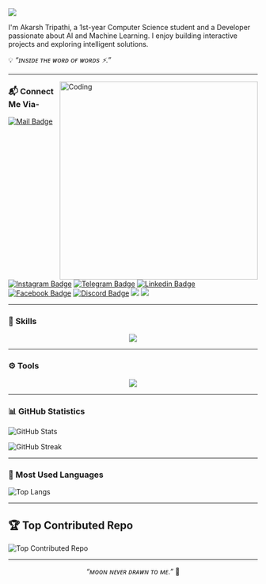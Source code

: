 <img src="https://capsule-render.vercel.app/api?type=waving&color=0:3a8296,100:091519&height=150&text=Hi,%20I'm%20Akarsh%20Tripathi&fontSize=50&fontColor=61DAFB&fontAlignY=45&animation=twinkling&desc=Developer%20|%20Problem%20Solver%20|%20Tech%20Enthusiast&descSize=27&descAlignY=85&section=header" />

I'm Akarsh Tripathi, a 1st-year Computer Science student and a Developer passionate about AI and Machine Learning. I enjoy building interactive projects and exploring intelligent solutions.


💡 *“ɪɴsɪᴅᴇ ᴛʜᴇ ᴡᴏʀᴅ ᴏғ ᴡᴏʀᴅs ⚡.”*

---

<img align="right" alt="Coding" width="400" src="https://raw.githubusercontent.com/akarshxs/akarshxs/main/gif3.gif">


### 📬 Connect Me Via-

[![Mail Badge](https://img.shields.io/badge/-xoxoakarsh@gmail.com-dc2626?style=flat&labelColor=dc2626&logo=gmail&logoColor=white)](#)
[![Instagram Badge](https://img.shields.io/badge/-@akarshxs-c026d3?style=flat&labelColor=c026d3&logo=instagram&logoColor=white)](https://www.instagram.com/akarshxs?igsh=MWY0M3hmMXd0OGxqNw==)
[![Telegram Badge](https://img.shields.io/badge/-Akarshxs-5865f2?style=flat&labelColor=5865f2&logo=telegram&logoColor=white)](https://t.me/AkarshxD)
[![Linkedin Badge](https://img.shields.io/badge/-Akarsh%20Tripathi-0284c7?style=flat&labelColor=0284c7&logo=linkedin&logoColor=white)](https://www.linkedin.com/in/akarshxs)
[![Facebook Badge](https://img.shields.io/badge/-Akarsh%20Tripathi-0a66c2?style=flat&labelColor=0a66c2&logo=facebook&logoColor=white)](https://www.facebook.com/profile.php?id=61582685022640)
[![Discord Badge](https://img.shields.io/badge/-Akarshxs-5865f2?style=flat&labelColor=5865f2&logo=discord&logoColor=white)](https://discord.com/users/1432428658601234594)
[![](https://komarev.com/ghpvc/?username=akarshxs&color=blue&label=Profile%20Views)](https://github.com/akarshxs)
[![](https://img.shields.io/github/followers/akarshxs?label=GitHub%20Followers)](https://github.com/akarshxs)

---

### 🧠 Skills
<p align="center">
  <a href="https://skillicons.dev">
    <img src="https://skillicons.dev/icons?i=arch,c,html,css,mysql,kali,php,python&theme=light" />
  </a>
</p>

---

### ⚙️ Tools
<p align="center">
  <a href="https://skillicons.dev">
    <img src="https://skillicons.dev/icons?i=vscode,git,github,replit,redhat,ai,linux&theme=light" />
  </a>
</p>

---

### 📊 GitHub Statistics

![GitHub Stats](https://github-readme-stats.vercel.app/api?username=akarshxs&theme=react&show_icons=true&hide_border=false)

![GitHub Streak](https://github-readme-streak-stats.herokuapp.com?user=akarshxs&theme=react&hide_border=false&currStreakNum=61DAFB&sideLabels=61DAFB&currStreakLabel=61DAFB)

---

### 🧩 Most Used Languages

![Top Langs](https://github-readme-stats.vercel.app/api/top-langs/?username=akarshxs&layout=compact&langs_count=8&theme=react&hide_border=false&custom_title=Most%20Used%20Languages&include_orgs=true)


---


## 🏆 Top Contributed Repo

![Top Contributed Repo](https://github-contributor-stats.vercel.app/api?username=akarshxs&limit=5&theme=react&combine_all_yearly_contributions=true)

---

<p align="center">
  <i>“ᴍᴏᴏɴ ɴᴇᴠᴇʀ ᴅʀᴀᴡɴ ᴛᴏ ᴍᴇ.”</i> 🥀
</p>
